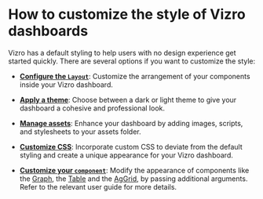 # How to customize the style of Vizro dashboards

Vizro has a default styling to help users with no design experience get started quickly.
There are several options if you want to customize the style:

* **[Configure the `Layout`](layouts.md)**: Customize the arrangement of your components inside your Vizro dashboard.

* **[Apply a theme](themes.md)**: Choose between a dark or light theme to give your dashboard a cohesive and professional look.

* **[Manage assets](assets.md)**: Enhance your dashboard by adding images, scripts, and stylesheets to your assets folder.

* **[Customize CSS](custom-css.md)**: Incorporate custom CSS to deviate from the default styling and create a
unique appearance for your Vizro dashboard.

* **[Customize your `component`](components.md)**: Modify the appearance of components like the [Graph](graph.md), the
[Table](table.md) and the [AgGrid](table.md), by passing additional arguments. Refer to the relevant user guide for
more details.
